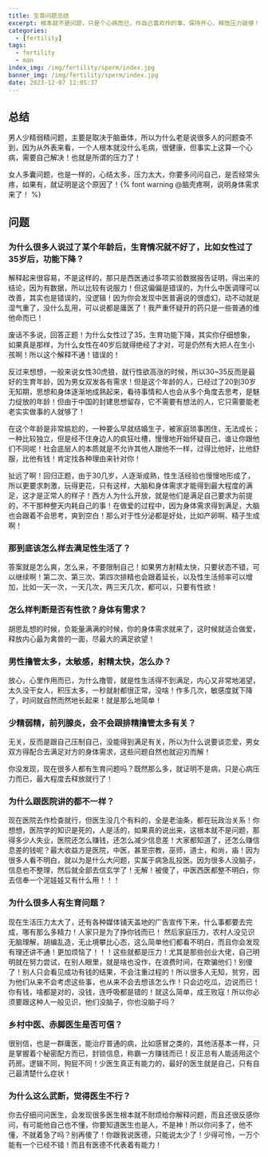 ```yaml
---
title: 生育问题总结
excerpt: 根本就不是问题，只是个心病而已，作自己喜欢作的事，保持开心，释放压力就够！
categories:
  - [fertility]
tags:
  - fertility
  - man
index_img: /img/fertility/sperm/index.jpg
banner_img: /img/fertility/sperm/index.jpg
date: 2023-12-07 12:05:37
---
```


## 总结

男人少精弱精问题，主要是取决于脑垂体，所以为什么老是说很多人的问题查不到，因为从外表来看，一个人根本就没什么毛病，很健康，但事实上这算一个心病，需要自己解决！也就是所谓的压力了！

女人多囊问题，也是一样的，心结太多，压力太大，你要多问问自己，是否经常头疼，如果有，就证明是这个原因了！{% font warning @脑壳疼啊，说明身体需求来了！ %}


## 问题

### 为什么很多人说过了某个年龄后，生育情况就不好了，比如女性过了35岁后，功能下降？

解释起来很容易，不是这样的，那只是西医通过多项实验数据报告证明，得出来的结论，因为有数据，所以比较有说服力！但这偏偏是错误的，为什么中医调理可以改善，其实也是错误的，没逻辑！因为你会发现中医普遍说的很虚幻，动不动就是湿气重了，没什么乱用，可以说都是庸医了！我严重怀疑开的药只是一些普通的维他命而已！

废话不多说，回答正题！为什么女性过了35，生育功能下降，其实你仔细想象，如果真是那样，为什么女性在40岁后就得绝经了才对，可是仍然有大把人在生小孩啊！所以这个解释不通！错误的！

反过来想想，一般来说女性30虎狼，就行性欲高涨的时候，所以30~35反而是最好的生育年龄，因为男女双发各有需求！但是这个年龄的人，已经过了20到30岁无知期，思想和身体逐渐地成熟起来，看待事情和人也会从多个角度去思考，是魅力绽放的年龄！但由于中国的封建思想留存，它不需要有想法的人，它只需要能老老实实做事的人就够了！

在这个年龄是非常尴尬的，一种要么早就结婚生子，被家庭琐事困住，无法成长；一种比较独立，但是经不住身边人的疯狂吐槽，慢慢地开始怀疑自己，谁让你跟他们不同呢！社会底层人的本质就是不允许其他人跟他不一样，过得比他好，比他舒服，比他有钱！肯定找各种理由来针对你！

扯远了啊！回归正题，由于30几岁，人逐渐成熟，性生活经验也慢慢地形成了，所以更要求刺激，玩得更花，只有这样，大脑和身体需求才能得到最大程度的满足，这才是正常人的样子！西方人为什么开放，就是他们是满足自己要求为前提的，不干那种整天内耗自己的事！在做爱的过程中，因为身体需求得到满足，大脑也会跟着不会思考，爽到空白！那么对于性分泌都是好处，比如产卵啊、精子生成啊！

### 那到底该怎么样去满足性生活了？

答案就是怎么爽，怎么来，不要限制自己！如果男方射精太快，只要状态不错，可以继续啊！第二次、第三次、第四次排精也会跟着延长，以及性生活频率可以增加，比如一天一次，一天几次，两三天几次，都可以，只要有性欲！

### 怎么样判断是否有性欲？身体有需求？

胡思乱想的时候，负能量满满的时候，你的身体需求就来了，这时候就适合做爱，释放内心最为禽兽的一面，尽最大的满足欲望！

### 男性撸管太多，太敏感，射精太快，怎么办？

放心，心里作用而已，为什么撸管，就是性生活得不到满足，内心又非常地渴望，太久没干女人，积压太多，一秒就射都很正常，没啥！作多几次，敏感度就下降了，时间就自然而然地长起来！就是那么地简单！

### 少精弱精，前列腺炎，会不会跟排精撸管太多有关？

无关，反而是跟自己压制自己，没能得到满足有关，所以为什么说要谈恋爱，男女双方得配合去满足对方的身体需求，这些问题自然也就迎刃而解！

你没发现，现在很多人都有生育问题吗？既然那么多，就证明不是病，只是心病压力而已，最大程度去释放就行了！

### 为什么跟医院讲的都不一样？

现在医院去作检查就行，但医生没几个有料的，全是老油条，都在玩政治关系！你想想，医院学的知识是死的，人是活的，如果真的说出来，这根本就不是问题，那得多少人失业，医院还怎么赚钱，还怎么减少信息差！大家都知道了，还怎么赚信息差的钱呢？最大收益方是医院，中医，甚至宗教，巫师，道士，和尚，庙！因为很多人看不明白，就以为是什么大问题，实属于病急乱投医。因为很多人没脑子，信息也不整理，然后就全部去信玄学了！无解！被傻了，中医西医都整不明白，你去信奉一个泥娃娃又有什么用！！！


### 为什么很多人有生育问题？

现在生活压力太大了，还有各种媒体铺天盖地的广告宣传下来，什么事都要去完成，哪有那么多精力！人家只是为了挣你钱而已！
然后家庭压力，农村人没见识无脑理解，胡编乱造，无止境攀比心态，这么简单他们都看不明白，而且你会发现有理还讲不通！更加烦恼了！！！这些就都是压力！尤其是那些创业大佬，自己明明就在努力尝试，在别人眼里，就是啥也没作，在浪费时间，在欺骗他们！别傻了！别人只会看见成功有钱的结果，不会注重过程的！所以很多人无知，贫穷，因为他们从来不会考虑这些事，也从来不会去想该怎么作！只会边吃瓜，边说而已！你有钱，啥都是对的，没钱，连呼吸都是错的！就这么简单，成王败寇！所以你必须要跟这种人一般见识，他们没脑子，你也没脑子吗？

### 乡村中医、赤脚医生是否可信？

很别信，也是一群庸医，能治疗普通的病，比如感冒之类的，其他活基本一样，只是掌握着个秘密配方而已，封锁信息，称霸一方赚钱而已！反正总有人能适用这个药房。逻辑不同，狗屁不同！少医生真正有能力的，最好的医生就是自己，只有自己最清楚什么症状！

### 为什么这么武断，觉得医生不行？

你去仔细问问医生，会发现很多医生根本就不耐烦给你解释问题，而且还很反感你问，有可能他自己也不懂，你要知道医生也是人，不是神！所以你问多了，他不懂，不就着急了吗？别再傻了！你跟我说医德，只能说太少了！少得可怜，一万个能有一个已经不错！而且有医德不代表着有能力！